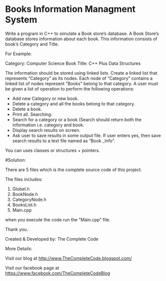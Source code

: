 # Books Information Managment System

Write a program in C++ to simulate a Book store’s database. A Book Store’s database stores information about each book. This information consists of book’s Category and Title.

For Example:

Category: Computer Science
Book Title: C++ Plus Data Structures

The information should be stored using linked lists. Create a linked list that represents “Category” as its nodes. Each node of “Category” contains a linked list of nodes represent “Books” belong to that category. A user must be given a list of operation to perform the following operations:

* Add new Category or new book. 
* Delete a category and all the books belong to that category. 
* Delete a book. 
* Print all. 
Searching: 
* Search for a category or a book (Search should return both the information i.e. category and book.
* Display search results on screen.
* Ask user to save results in some output file. If user enters yes, then save search results to a text file named as “Book _Info”.

You can uses classes or structures + pointers.


#Solution:

There are 5 files which is the complete source code of this project.

The files includes:

1. Globel.h
2. BookNode.h
3. CategoryNode.h
4. BooksList.h
5. Main.cpp

when you execute the code run the "Main.cpp" file.

Thank you.

Created & Developed by: The Complete Code

More Details:

Visit our blog at http://www.TheCompleteCode.blogspot.com/

Visit our facebook page at https://www.facebook.com/TheCompleteCodeBlog



